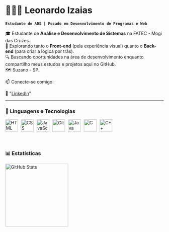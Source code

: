 # 🧑🏽‍💻 Leonardo Izaias  

**`Estudante de ADS | Focado em Desenvolvimento de Programas e Web`**  

🎓 Estudante de **Análise e Desenvolvimento de Sistemas** na FATEC - Mogi das Cruzes.  
🚀 Explorando tanto o **Front-end** (pela experiência visual) quanto o **Back-end** (para criar a lógica por trás).  
🔍 Buscando oportunidades na área de desenvolvimento enquanto compartilho meus estudos e projetos aqui no GitHub.  
🗺️ Suzano - SP.

📫 Conecte-se comigo:

🔗 "[LinkedIn](https://www.linkedin.com/in/leonardo-izaias/)"



---

### 🤖 **Linguagens e Tecnologias**
<div style="display: flex; flex-wrap: wrap; gap: 10px;">
  <img title="HTML" width="40px" src="https://cdn.jsdelivr.net/gh/devicons/devicon@latest/icons/html5/html5-original.svg"/>
  <img title="CSS" width="40px" src="https://cdn.jsdelivr.net/gh/devicons/devicon@latest/icons/css3/css3-original.svg"/>
  <img title="JavaScript" width="40px" src="https://cdn.jsdelivr.net/gh/devicons/devicon@latest/icons/javascript/javascript-original.svg"/>
  <img title="Git" width="40px" src="https://cdn.jsdelivr.net/gh/devicons/devicon@latest/icons/git/git-original.svg"/>
  <img title="Java" width="40px" src="https://cdn.jsdelivr.net/gh/devicons/devicon@latest/icons/java/java-original.svg"/>
  <img title="C" width="40px" src="https://cdn.jsdelivr.net/gh/devicons/devicon@latest/icons/c/c-original.svg"/>
  <img title="C++" width="40px" src="https://cdn.jsdelivr.net/gh/devicons/devicon@latest/icons/cplusplus/cplusplus-original.svg"/>
</div>  


<br/>
<br/>

### 📊 Estatísticas
<p>
  <img 
    align="left" 
    alt="GitHub Stats" 
    height="200" 
    style="padding-right: 10px;" 
    src="https://github-readme-stats.vercel.app/api?username=IDSLeonardo&show_icons=true&theme=tokyonight&include_all_commits=true&locale=pt-br"

</p>
